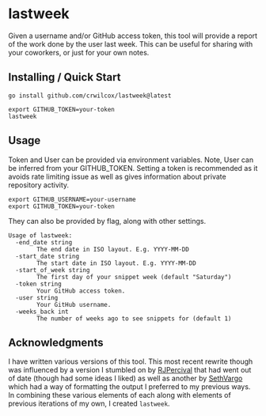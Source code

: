 # lastweek

Given a username and/or GitHub access token, this tool will provide a report
of the work done by the user last week. This can be useful for sharing with
your coworkers, or just for your own notes.

## Installing / Quick Start

```
go install github.com/crwilcox/lastweek@latest

export GITHUB_TOKEN=your-token
lastweek
```

## Usage

Token and User can be provided via environment variables. Note, User can be
inferred from your GITHUB_TOKEN. Setting a token is recommended as it avoids
rate limiting issue as well as gives information about private repository
activity.

```
export GITHUB_USERNAME=your-username
export GITHUB_TOKEN=your-token
```

They can also be provided by flag, along with other settings.

```
Usage of lastweek:
  -end_date string
        The end date in ISO layout. E.g. YYYY-MM-DD
  -start_date string
        The start date in ISO layout. E.g. YYYY-MM-DD
  -start_of_week string
        The first day of your snippet week (default "Saturday")
  -token string
        Your GitHub access token.
  -user string
        Your GitHub username.
  -weeks_back int
        The number of weeks ago to see snippets for (default 1)
```


## Acknowledgments

I have written various versions of this tool. This most recent rewrite though was
influenced by a version I stumbled on by [RJPercival](https://github.com/rjpercival)
that had went out of date (though had some ideas I liked) as well as another
by [SethVargo](https://github.com/sethvargo) which had a way of formatting the
output I preferred to my previous ways. In combining these various elements of
each along with elements of previous iterations of my own, I created `lastweek`.
